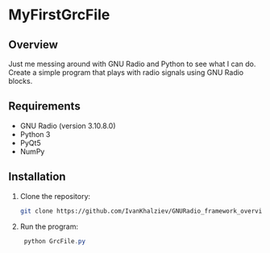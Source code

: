 # MyFirstGrcFile

## Overview
Just me messing around with GNU Radio and Python to see what I can do.
Create a simple program that plays with radio signals using GNU Radio blocks.

## Requirements
- GNU Radio (version 3.10.8.0)
- Python 3
- PyQt5
- NumPy

## Installation
1. Clone the repository:
   ```bash
   git clone https://github.com/IvanKhalziev/GNURadio_framework_overview

2. Run the program:
   ```powershell
    python GrcFile.py
